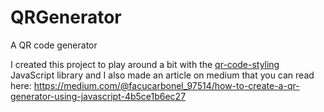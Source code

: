 # QRGenerator
A QR code generator 

I created this project to play around a bit with the [qr-code-styling ](https://github.com/kozakdenys/qr-code-styling) JavaScript library and I also made an article on medium that you can read here: 
https://medium.com/@facucarbonel_97514/how-to-create-a-qr-generator-using-javascript-4b5ce1b6ec27
